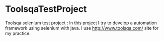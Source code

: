 # ToolsqaTestProject
Toolsqa selenium test project :
In this project I try to develop a automation framework using selenium with java.
I use http://www.toolsqa.com/ site for my practice.
